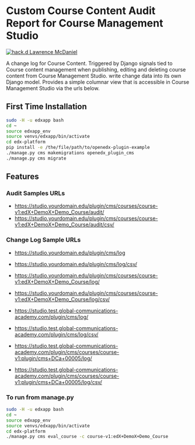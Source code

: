 # Custom Course Content Audit Report for Course Management Studio

[![hack.d Lawrence McDaniel](https://img.shields.io/badge/hack.d-Lawrence%20McDaniel-orange.svg)](https://lawrencemcdaniel.com)

A change log for Course Content. Triggered by Django signals tied to Course content management when publishing, editing and deleting course content from Course Management Studio. write change data into its own Django model. Provides a simple columnar view that is accessible in Course Management Studio via the urls below.

## First Time Installation

```bash
sudo -H -u edxapp bash
cd ~
source edxapp_env
source venvs/edxapp/bin/activate
cd edx-platform
pip install -e /the/file/path/to/openedx-plugin-example
./manage.py cms makemigrations openedx_plugin_cms
./manage.py cms migrate
```

## Features

### Audit Samples URLs

- https://studio.yourdomain.edu/plugin/cms/courses/course-v1:edX+DemoX+Demo_Course/audit/
- https://studio.yourdomain.edu/plugin/cms/courses/course-v1:edX+DemoX+Demo_Course/audit/csv/

### Change Log Sample URLs

- https://studio.yourdomain.edu/plugin/cms/log
- https://studio.yourdomain.edu/plugin/cms/log/csv/
- https://studio.yourdomain.edu/plugin/cms/courses/course-v1:edX+DemoX+Demo_Course/log/
- https://studio.yourdomain.edu/plugin/cms/courses/course-v1:edX+DemoX+Demo_Course/log/csv/

- https://studio.test.global-communications-academy.com/plugin/cms/log/
- https://studio.test.global-communications-academy.com/plugin/cms/log/csv/
- https://studio.test.global-communications-academy.com/plugin/cms/courses/course-v1:plugin/cms+DCa+00005/log/
- https://studio.test.global-communications-academy.com/plugin/cms/courses/course-v1:plugin/cms+DCa+00005/log/csv/

### To run from manage.py

```bash
sudo -H -u edxapp bash
cd ~
source edxapp_env
source venvs/edxapp/bin/activate
cd edx-platform
./manage.py cms eval_course -c course-v1:edX+DemoX+Demo_Course
```
